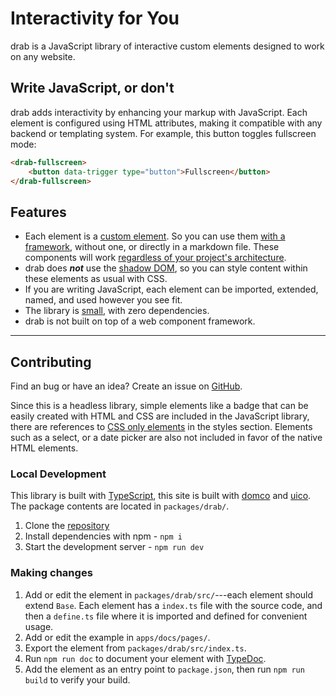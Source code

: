 # Interactivity for You

drab is a JavaScript library of interactive custom elements designed to work on any website.

## Write JavaScript, or don't

drab adds interactivity by enhancing your markup with JavaScript. Each element is configured using HTML attributes, making it compatible with any backend or templating system. For example, this button toggles fullscreen mode:

```html
<drab-fullscreen>
	<button data-trigger type="button">Fullscreen</button>
</drab-fullscreen>
```

## Features

- Each element is a [custom element](https://developer.mozilla.org/en-US/docs/Web/API/Web_components/Using_custom_elements). So you can use them [with a framework](/getting-started/#frameworks), without one, or directly in a markdown file. These components will work [regardless of your project's architecture](https://jakelazaroff.com/words/web-components-will-outlive-your-javascript-framework/).
- drab does **_not_** use the [shadow DOM](https://developer.mozilla.org/en-US/docs/Web/API/Web_components/Using_shadow_DOM), so you can style content within these elements as usual with CSS.
- If you are writing JavaScript, each element can be imported, extended, named, and used however you see fit.
- The library is [small](https://bundlephobia.com/package/drab), with zero dependencies.
- drab is not built on top of a web component framework.

---

## Contributing

Find an bug or have an idea? Create an issue on [GitHub](https://github.com/rossrobino/drab).

Since this is a headless library, simple elements like a badge that can be easily created with HTML and CSS are included in the JavaScript library, there are references to [CSS only elements](/styles/details/) in the styles section. Elements such as a select, or a date picker are also not included in favor of the native HTML elements.

### Local Development

This library is built with [TypeScript](https://www.typescriptlang.org/), this site is built with [domco](https://domco.robino.dev) and [uico](https://uico.robino.dev). The package contents are located in `packages/drab/`.

1. Clone the [repository](https://github.com/rossrobino/drab)
2. Install dependencies with npm - `npm i`
3. Start the development server - `npm run dev`

### Making changes

1. Add or edit the element in `packages/drab/src/`---each element should extend `Base`. Each element has a `index.ts` file with the source code, and then a `define.ts` file where it is imported and defined for convenient usage.
2. Add or edit the example in `apps/docs/pages/`.
3. Export the element from `packages/drab/src/index.ts`.
4. Run `npm run doc` to document your element with [TypeDoc](https://typedoc.org/).
5. Add the element as an entry point to `package.json`, then run `npm run build` to verify your build.
